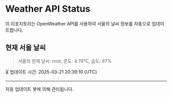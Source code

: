 
# Weather API Status

이 리포지토리는 OpenWeather API를 사용하여 서울의 날씨 정보를 자동으로 업데이트합니다.

## 현재 서울 날씨
> 서울의 현재 날씨: mist, 온도: 4.76°C, 습도: 87%

⏳ 업데이트 시간: 2025-03-21 20:39:10 (UTC)

---
자동 업데이트 봇에 의해 관리됩니다.
